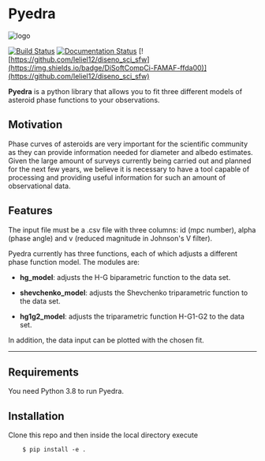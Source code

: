 # Pyedra
![logo](https://github.com/milicolazo/Pyedra/blob/master/res/Pyedra.png)

[![Build Status](https://travis-ci.com/milicolazo/Pyedra.svg?branch=master)](https://travis-ci.com/milicolazo/Pyedra)
[![Documentation Status](https://readthedocs.org/projects/pyedra/badge/?version=latest)](https://pyedra.readthedocs.io/en/latest/?badge=latest)
[![https://github.com/leliel12/diseno_sci_sfw](https://img.shields.io/badge/DiSoftCompCi-FAMAF-ffda00)](https://github.com/leliel12/diseno_sci_sfw)

**Pyedra** is a python library that allows you to fit three different models of asteroid phase functions to your observations.

## Motivation
Phase curves of asteroids are very important for the scientific community as they can provide information needed for diameter and albedo estimates. Given the large amount of surveys currently being carried out and planned for the next few years, we believe it is necessary to have a tool capable of processing and providing useful information for such an amount of observational data.

## Features
The input file must be a .csv file with three columns: id (mpc number), alpha (phase angle) and v (reduced magnitude in Johnson's V filter).

Pyedra currently has three functions, each of which adjusts a different phase function model.
The modules are:

- **hg_model**: adjusts the H-G biparametric function to the data set. 

- **shevchenko_model**: adjusts the Shevchenko triparametric function to the data set.

- **hg1g2_model**: adjusts the triparametric function H-G1-G2 to the data set.


In addition, the data input can be plotted with the chosen fit.


--------------------------------------------------------------------------------

## Requirements
You need Python 3.8 to run Pyedra.

## Installation
Clone this repo and then inside the local directory execute

        $ pip install -e .
